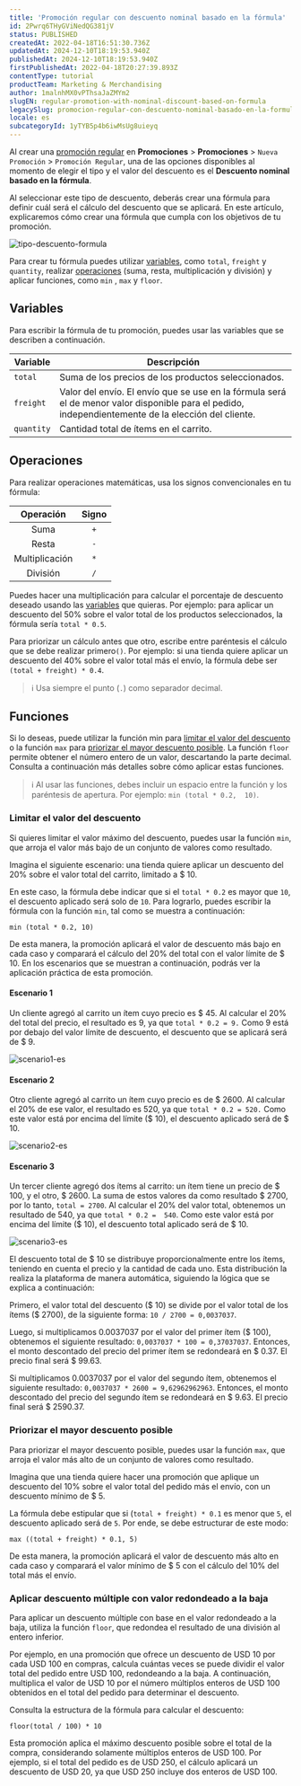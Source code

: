 ```yaml
---
title: 'Promoción regular con descuento nominal basado en la fórmula'
id: 2Pwrq6THyGViNedQG381jV
status: PUBLISHED
createdAt: 2022-04-18T16:51:30.736Z
updatedAt: 2024-12-10T18:19:53.940Z
publishedAt: 2024-12-10T18:19:53.940Z
firstPublishedAt: 2022-04-18T20:27:39.893Z
contentType: tutorial
productTeam: Marketing & Merchandising
author: 1malnhMX0vPThsaJaZMYm2
slugEN: regular-promotion-with-nominal-discount-based-on-formula
legacySlug: promocion-regular-con-descuento-nominal-basado-en-la-formula
locale: es
subcategoryId: 1yTYB5p4b6iwMsUg8uieyq
---
```


Al crear una [promoción regular](/es/tutorial/registro-promocion-regular--tutorials_327) en **Promociones** > **Promociones** > `Nueva Promoción` > `Promoción Regular`, una de las opciones disponibles al momento de elegir el tipo y el valor del descuento es el __Descuento nominal basado en la fórmula__.

Al seleccionar este tipo de descuento, deberás crear una fórmula para definir cuál será el cálculo del descuento que se aplicará. En este artículo, explicaremos cómo crear una fórmula que cumpla con los objetivos de tu promoción.

![tipo-descuento-formula](https://raw.githubusercontent.com/vtexdocs/help-center-content/refs/heads/main/docs/es/tutorials/tasas-y-promociones/promociones/promocion-regular-con-descuento-nominal-basado-en-la-formula_1.PNG)

Para crear tu fórmula puedes utilizar [variables](#variables), como `total`, `freight` y `quantity`, realizar [operaciones](#operaciones) (suma, resta, multiplicación y división) y aplicar funciones, como `min` , `max` y `floor`.

## Variables

Para escribir la fórmula de tu promoción, puedes usar las variables que se describen a continuación.

| **Variable** | **Descripción** |
|---|---|
| `total` | Suma de los precios de los productos seleccionados. |
| `freight` | Valor del envío. El envío que se use en la fórmula será el de menor valor disponible para el pedido, independientemente de la elección del cliente. |
| `quantity` | Cantidad total de ítems en el carrito. |

## Operaciones

Para realizar operaciones matemáticas, usa los signos convencionales en tu fórmula:

| **Operación** | **Signo** |
|:---:|:---:|
| Suma | `+` |
| Resta | `-` |
| Multiplicación | `*` |
| División | `/` |

Puedes hacer una multiplicación para calcular el porcentaje de descuento deseado usando las [variables](#variables) que quieras. Por ejemplo: para aplicar un descuento del 50% sobre el valor total de los productos seleccionados, la fórmula sería `total * 0.5`.

Para priorizar un cálculo antes que otro, escribe entre paréntesis el cálculo que se debe realizar primero`()`. Por ejemplo: si una tienda quiere aplicar un descuento del 40% sobre el valor total más el envío, la fórmula debe ser `(total + freight) * 0.4`.

> ℹ️ Usa siempre el punto (`.`) como separador decimal.

## Funciones

Si lo deseas, puede utilizar la función min para [limitar el valor del descuento](#limitar-el-valor-del-descuento) o la función `max` para [priorizar el mayor descuento posible](#priorizar-el-mayor-descuento-posible). La función `floor` permite obtener el número entero de un valor, descartando la parte decimal. Consulta a continuación más detalles sobre cómo aplicar estas funciones.

> ℹ️ Al usar las funciones, debes incluir un espacio entre la función y los paréntesis de apertura. Por ejemplo: `min (total * 0.2,  10)`.

### Limitar el valor del descuento

Si quieres limitar el valor máximo del descuento, puedes usar la función `min`, que arroja el valor más bajo de un conjunto de valores como resultado.

Imagina el siguiente escenario: una tienda quiere aplicar un descuento del 20% sobre el valor total del carrito, limitado a $ 10.

En este caso, la fórmula debe indicar que si el `total * 0.2` es mayor que `10`, el descuento aplicado será solo de `10`. Para lograrlo, puedes escribir la fórmula con la función `min`, tal como se muestra a continuación:

```
min (total * 0.2, 10)
```

De esta manera, la promoción aplicará el valor de descuento más bajo en cada caso y comparará el cálculo del 20% del total con el valor límite de $ 10. En los escenarios que se muestran a continuación, podrás ver la aplicación práctica de esta promoción.

#### Escenario 1

Un cliente agregó al carrito un ítem cuyo precio es $ 45. Al calcular el 20% del total del precio, el resultado es 9, ya que `total * 0.2 = 9.` Como 9 está por debajo del valor límite de descuento, el descuento que se aplicará será de $ 9.

![scenario1-es](https://raw.githubusercontent.com/vtexdocs/help-center-content/refs/heads/main/docs/es/tutorials/tasas-y-promociones/promociones/promocion-regular-con-descuento-nominal-basado-en-la-formula_2.png)

#### Escenario 2

Otro cliente agregó al carrito un ítem cuyo precio es de $ 2600. Al calcular el 20% de ese valor, el resultado es 520, ya que `total * 0.2 = 520.` Como este valor está por encima del límite ($ 10), el descuento aplicado será de $ 10.

![scenario2-es](https://raw.githubusercontent.com/vtexdocs/help-center-content/refs/heads/main/docs/es/tutorials/tasas-y-promociones/promociones/promocion-regular-con-descuento-nominal-basado-en-la-formula_3.png)

#### Escenario 3

Un tercer cliente agregó dos ítems al carrito: un ítem tiene un precio de $ 100, y el otro, $ 2600. La suma de estos valores da como resultado $ 2700, por lo tanto, `total = 2700`. Al calcular el 20% del valor total, obtenemos un resultado de 540, ya que `total * 0.2 =  540`. Como este valor está por encima del límite ($ 10), el descuento total aplicado será de $ 10.

![scenario3-es](https://raw.githubusercontent.com/vtexdocs/help-center-content/refs/heads/main/docs/es/tutorials/tasas-y-promociones/promociones/promocion-regular-con-descuento-nominal-basado-en-la-formula_4.png)

El descuento total de $ 10 se distribuye proporcionalmente entre los ítems, teniendo en cuenta el precio y la cantidad de cada uno. Esta distribución la realiza la plataforma de manera automática, siguiendo la lógica que se explica a continuación:

Primero, el valor total del descuento ($ 10) se divide por el valor total de los ítems ($ 2700), de la siguiente forma: `10 / 2700 = 0,0037037`.

Luego, si multiplicamos 0.0037037 por el valor del primer ítem ($ 100), obtenemos el siguiente resultado: `0,0037037 * 100 = 0,37037037`. Entonces, el monto descontado del precio del primer ítem se redondeará en $ 0.37. El precio final será $ 99.63.

Si multiplicamos 0.0037037 por el valor del segundo ítem, obtenemos el siguiente resultado: `0,0037037 * 2600 = 9,62962962963`. Entonces, el monto descontado del precio del segundo ítem se redondeará en $ 9.63. El precio final será $ 2590.37.

### Priorizar el mayor descuento posible

Para priorizar el mayor descuento posible, puedes usar la función `max`, que arroja el valor más alto de un conjunto de valores como resultado.

Imagina que una tienda quiere hacer una promoción que aplique un descuento del 10% sobre el valor total del pedido más el envío, con un descuento mínimo de $ 5.

La fórmula debe estipular que si (`total + freight) * 0.1` es menor que `5`, el descuento aplicado será de `5`. Por ende, se debe estructurar de este modo:

```
max ((total + freight) * 0.1, 5)
```

De esta manera, la promoción aplicará el valor de descuento más alto en cada caso y comparará el valor mínimo de $ 5 con el cálculo del 10% del total más el envío.

### Aplicar descuento múltiple con valor redondeado a la baja

Para aplicar un descuento múltiple con base en el valor redondeado a la baja, utiliza la función `floor`, que redondea el resultado de una división al entero inferior.

Por ejemplo, en una promoción que ofrece un descuento de USD 10 por cada USD 100 en compras, calcula cuántas veces se puede dividir el valor total del pedido entre USD 100, redondeando a la baja. A continuación, multiplica el valor de USD 10 por el número múltiplos enteros de USD 100 obtenidos en el total del pedido para determinar el descuento.

Consulta la estructura de la fórmula para calcular el descuento:

```
floor(total / 100) * 10
```

Esta promoción aplica el máximo descuento posible sobre el total de la compra, considerando solamente múltiplos enteros de USD 100. Por ejemplo, si el total del pedido es de USD 250, el cálculo aplicará un descuento de USD 20, ya que USD 250 incluye dos enteros de USD 100.
